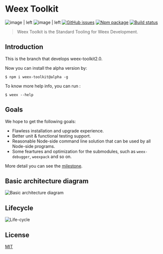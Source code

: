 # Weex Toolkit

![image | left](https://img.shields.io/badge/PRs-welcome-brightgreen.svg "")
![image | left](https://img.shields.io/badge/license-Apache--2.0-brightgreen.svg "")
[![GitHub issues](https://img.shields.io/github/issues/weexteam/weex-toolkit.svg)](https://github.com/weexteam/weex-toolkit/issues)
[![Npm package](https://img.shields.io/npm/dm/weex-toolkit.svg)](https://www.npmjs.com/package/weex-toolkit)
[![Build status](https://ci.appveyor.com/api/projects/status/dy89sm44bcggc12q/branch/dev?svg=true)](https://ci.appveyor.com/project/erha19/weex-toolkit/branch/dev)

> Weex Toolkit is the Standard Tooling for Weex Development.

## Introduction

This is the branch that develops weex-toolkit2.0.

Now you can install the alpha version by:

```base
$ npm i weex-toolkit@alpha -g
```

To know more help info, you can run :

```base
$ weex --help
```

## Goals

We hope to get the following goals:

- Flawless installation and upgrade experience.
- Better unit & functional testing support.
- Reasonable Node-side command line solution that can be used by all Node-side programs.
- Some feartures and optimization for the submodules, such as `weex-debugger`, `weexpack` and so on.

More detail you can see the [milestone](https://github.com/weexteam/weex-toolkit/milestone).

## Basic architecture diagram

![Basic architecture diagram](https://img.alicdn.com/tfs/TB10GYeCAyWBuNjy0FpXXassXXa-743-585.png)

## Lifecycle

![Life-cycle](https://img.alicdn.com/tfs/TB1MHroCrSYBuNjSspiXXXNzpXa-678-1018.png)

## License

[MIT](https://github.com/weexteam/weex-toolkit/blob/dev/LICENSE)